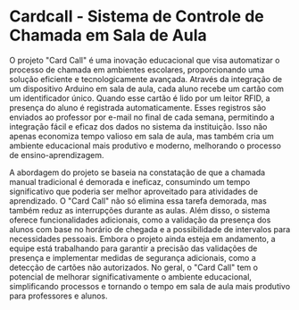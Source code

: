 # Cardcall - Sistema de Controle de Chamada em Sala de Aula

O projeto "Card Call" é uma inovação educacional que visa automatizar o processo de chamada em ambientes escolares, proporcionando uma solução eficiente e tecnologicamente avançada. Através da integração de um dispositivo Arduino em sala de aula, cada aluno recebe um cartão com um identificador único. Quando esse cartão é lido por um leitor RFID, a presença do aluno é registrada automaticamente. Esses registros são enviados ao professor por e-mail no final de cada semana, permitindo a integração fácil e eficaz dos dados no sistema da instituição. Isso não apenas economiza tempo valioso em sala de aula, mas também cria um ambiente educacional mais produtivo e moderno, melhorando o processo de ensino-aprendizagem.

A abordagem do projeto se baseia na constatação de que a chamada manual tradicional é demorada e ineficaz, consumindo um tempo significativo que poderia ser melhor aproveitado para atividades de aprendizado. O "Card Call" não só elimina essa tarefa demorada, mas também reduz as interrupções durante as aulas. Além disso, o sistema oferece funcionalidades adicionais, como a validação da presença dos alunos com base no horário de chegada e a possibilidade de intervalos para necessidades pessoais. Embora o projeto ainda esteja em andamento, a equipe está trabalhando para garantir a precisão das validações de presença e implementar medidas de segurança adicionais, como a detecção de cartões não autorizados. No geral, o "Card Call" tem o potencial de melhorar significativamente o ambiente educacional, simplificando processos e tornando o tempo em sala de aula mais produtivo para professores e alunos.
